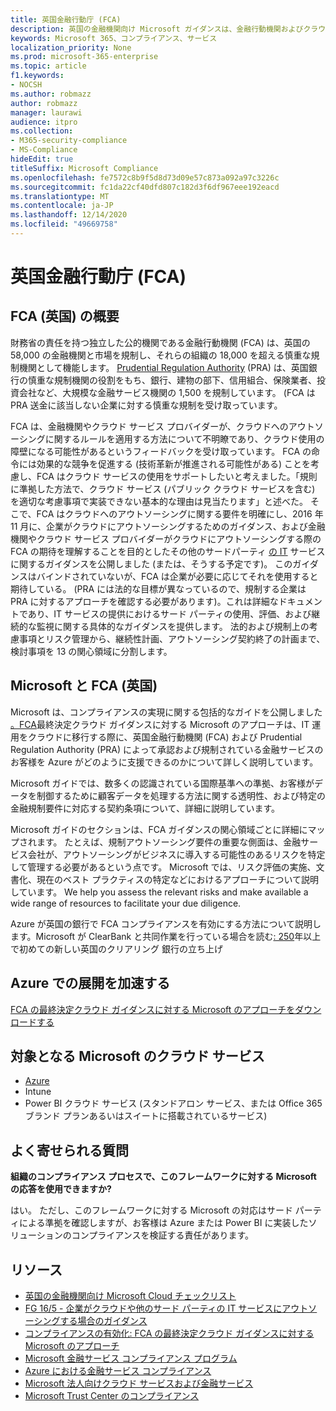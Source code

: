 ```yaml
---
title: 英国金融行動庁 (FCA)
description: 英国の金融機関向け Microsoft ガイダンスは、金融行動機関およびクラウドへのアウトソーシングのガイドラインに従っています。
keywords: Microsoft 365、コンプライアンス、サービス
localization_priority: None
ms.prod: microsoft-365-enterprise
ms.topic: article
f1.keywords:
- NOCSH
ms.author: robmazz
author: robmazz
manager: laurawi
audience: itpro
ms.collection:
- M365-security-compliance
- MS-Compliance
hideEdit: true
titleSuffix: Microsoft Compliance
ms.openlocfilehash: fe7572c8b9f5d8d73d09e57c873a092a97c3226c
ms.sourcegitcommit: fc1da22cf40dfd807c182d3f6df967eee192eacd
ms.translationtype: MT
ms.contentlocale: ja-JP
ms.lasthandoff: 12/14/2020
ms.locfileid: "49669758"
---
```

# <a name="united-kingdom-financial-conduct-authority-fca"></a>英国金融行動庁 (FCA)

## <a name="fca-uk-overview"></a>FCA (英国) の概要

財務[](https://www.fca.org.uk/)省の責任を持つ独立した公的機関である金融行動機関 (FCA) は、英国の 58,000 の金融機関と市場を規制し、それらの組織の 18,000 を超える慎重な規制機関として機能します。 [Prudential Regulation Authority](https://www.bankofengland.co.uk/pra/pages/default.aspx) (PRA) は、英国銀行の慎重な規制機関の役割をもち、銀行、建物の部下、信用組合、保険業者、投資会社など、大規模な金融サービス機関の 1,500 を規制しています。 (FCA は PRA 送金に該当しない企業に対する慎重な規制を受け取っています。

FCA は、金融機関やクラウド サービス プロバイダーが、クラウドへのアウトソーシングに関するルールを適用する方法について不明瞭であり、クラウド使用の障壁になる可能性があるというフィードバックを受け取っています。 FCA の命令には効果的な競争を促進する (技術革新が推進される可能性がある) ことを考慮し、FCA はクラウド サービスの使用をサポートしたいと考えました。「規則に準拠した方法で、クラウド サービス (パブリック クラウド サービスを含む) を適切な考慮事項で実装できない基本的な理由は見当たります」と述べた。 そこで、FCA はクラウドへのアウトソーシングに関する要件を明確にし、2016 年 11 月に、企業がクラウドにアウトソーシングするためのガイダンス、および金融機関やクラウド サービス プロバイダーがクラウドにアウトソーシングする際の FCA の期待を理解することを目的としたその他のサードパーティ [の IT](https://www.fca.org.uk/publication/finalised-guidance/fg16-5.pdf) サービスに関するガイダンスを公開しました (または、そうする予定です)。 このガイダンスはバインドされていないが、FCA は企業が必要に応じてそれを使用すると期待している。 (PRA には法的な目標が異なっているので、規制する企業は PRA に対するアプローチを確認する必要があります)。これは詳細なドキュメントであり、IT サービスの提供におけるサード パーティの使用、評価、および継続的な監視に関する具体的なガイダンスを提供します。 法的および規制上の考慮事項とリスク管理から、継続性計画、アウトソーシング契約終了の計画まで、検討事項を 13 の関心領域に分割します。

## <a name="microsoft-and-fca-uk"></a>Microsoft と FCA (英国)

Microsoft は、コンプライアンスの実現に関する包括的なガイドを公開しました [。FCA](https://go.microsoft.com/fwlink/p/?linkid=2101561)最終決定クラウド ガイダンスに対する Microsoft のアプローチは、IT 運用をクラウドに移行する際に、英国金融行動機関 (FCA) および Prudential Regulation Authority (PRA) によって承認および規制されている金融サービスのお客様を Azure がどのように支援できるのかについて詳しく説明しています。

Microsoft ガイドでは、数多くの認識されている国際基準への準拠、お客様がデータを制御するために顧客データを処理する方法に関する透明性、および特定の金融規制要件に対応する契約条項について、詳細に説明しています。

Microsoft ガイドのセクションは、FCA ガイダンスの関心領域ごとに詳細にマップされます。 たとえば、規制アウトソーシング要件の重要な側面は、金融サービス会社が、アウトソーシングがビジネスに導入する可能性のあるリスクを特定して管理する必要があるという点です。 Microsoft では、リスク評価の実施、文書化、現在のベスト プラクティスの特定などにおけるアプローチについて説明しています。 We help you assess the relevant risks and make available a wide range of resources to facilitate your due diligence.

Azure が英国の銀行で FCA コンプライアンスを有効にする方法について説明します。Microsoft が ClearBank と共同作業を行っている場合を読む[: 250](https://customers.microsoft.com/story/microsoft-collaborates-with-clearbank)年以上で初めての新しい英国のクリアリング 銀行の立ち上げ

## <a name="accelerate-your-deployment-on-azure"></a>Azure での展開を加速する

[FCA の最終決定クラウド ガイダンスに対する Microsoft のアプローチをダウンロードする](https://go.microsoft.com/fwlink/p/?linkid=2101561)

## <a name="microsoft-in-scope-cloud-services"></a>対象となる Microsoft のクラウド サービス

- [Azure](https://aka.ms/AzureCompliance)
- Intune
- Power BI クラウド サービス (スタンドアロン サービス、または Office 365 ブランド プランあるいはスイートに搭載されているサービス)

## <a name="frequently-asked-questions"></a>よく寄せられる質問

**組織のコンプライアンス プロセスで、このフレームワークに対する Microsoft の応答を使用できますか?**

はい。 ただし、このフレームワークに対する Microsoft の対応はサード パーティによる準拠を確認しますが、お客様は Azure または Power BI に実装したソリューションのコンプライアンスを検証する責任があります。

## <a name="resources"></a>リソース

- [英国の金融機関向け Microsoft Cloud チェックリスト](https://aka.ms/Azure-UK-compliance)
- [FG 16/5 - 企業がクラウドや他のサード パーティの IT サービスにアウトソーシングする場合のガイダンス](https://www.fca.org.uk/publication/finalised-guidance/fg16-5.pdf)
- [コンプライアンスの有効化: FCA の最終決定クラウド ガイダンスに対する Microsoft のアプローチ](https://go.microsoft.com/fwlink/p/?linkid=2101561)
- [Microsoft 金融サービス コンプライアンス プログラム](https://www.microsoft.com/download/details.aspx?id=55332)
- [Azure における金融サービス コンプライアンス](https://azure.microsoft.com/resources/videos/azurecon-2015-financial-services-compliance-in-azure/)
- [Microsoft 法人向けクラウド サービスおよび金融サービス](https://www.microsoft.com/trustcenter/cloudservices/financialservices)
- [Microsoft Trust Center のコンプライアンス](https://www.microsoft.com/trust-center/compliance/compliance-overview)
